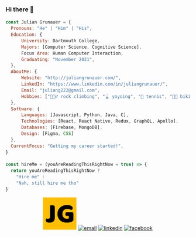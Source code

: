 ### Hi there 👋

```javascript
const Julian Grunauer = {
  Pronouns: "He" | "Him" | "His",
  Education: {
      University: Dartmouth College,
      Majors: [Computer Science, Cognitive Science],
      Focus Area: Human Computer Interaction,
      Graduating: "November 2021",
  },
  AboutMe: {
      Website: "http://juliangrunauer.com/",
      LinkedIn: "https://www.linkedin.com/in/juliangrunauer/",
      Email: "juliang222@gmail.com",
      Hobbies: ["🧗🏻‍♂️ rock climbing", "🪀 yoyoing", "🎾 tennis", "🚴🏻 biking", 📚 reading"]
  },
  Software: {
      Languages: [Javascript, Python, Java, C],
      Technologies: [React, React Native, Redux, GraphQL, Apollo],
      Databases: [Firebase, MongoDB],
      Design: [Figma, CSS]
  },
  CurrentFocus: "Getting my career started!",
}

const hireMe = (youAreReadingThisRightNow = true) => {
  return youAreReadingThisRightNow ?
    "Hire me" :
    "Nah, still hire me tho"
}
```

<p align="center" ju>
  <a href="http://juliangrunauer.com/" "_blank"><img src="/img/favicon.jpg" alt="facebook"/></a>
  <a href="mailto:juliang222@gmail.com" "_blank"><img src="https://img.icons8.com/color/96/000000/gmail.png" alt="email"/></a>
  <a href="https://www.linkedin.com/in/juliangrunauer/ "_blank""><img src="https://img.icons8.com/color/96/000000/linkedin.png" alt="linkedin"/></a>
  <a href="https://www.facebook.com/julian.grunauer" target= "_blank"><img src="https://img.icons8.com/color/96/000000/facebook.png" alt="facebook"/></a>
</p>
<!--
**juliang22/juliang22** is a ✨ _special_ ✨ repository because its `README.md` (this file) appears on your GitHub profile.

Here are some ideas to get you started:

- 🔭 I’m currently working on ...
- 🌱 I’m currently learning ...
- 👯 I’m looking to collaborate on ...
- 🤔 I’m looking for help with ...
- 💬 Ask me about ...
- 📫 How to reach me: ...
- 😄 Pronouns: ...
- ⚡ Fun fact: ...
-->
